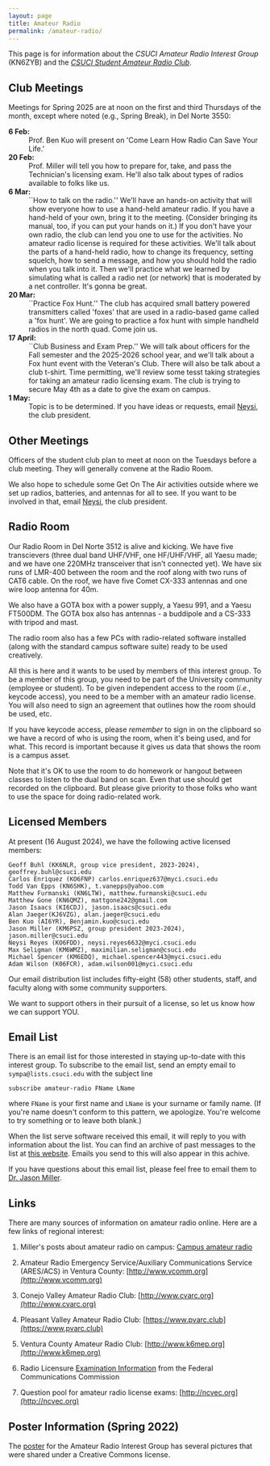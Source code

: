 ```yaml
---
layout: page
title: Amateur Radio
permalink: /amateur-radio/
---
```


This page is for information about the _CSUCI Amateur Radio Interest Group_ (KN6ZYB) and the <a href="https://csuci.campuslabs.com/engage/organization/studentamatureradio">_CSUCI Student Amateur Radio Club_</a>.

## Club Meetings

Meetings for Spring 2025 are at noon on the first and third Thursdays of the month, except where noted (e.g., Spring Break), in Del Norte 3550:

<dl>
<dt><b>6 Feb:</b></dt>
<dd>Prof. Ben Kuo will present on 'Come Learn How Radio Can Save Your Life.'</dd>

<dt><b>20 Feb:</b></dt>
<dd>Prof. Miller will tell you how to prepare for, take, and pass the Technician's licensing exam.  He'll also talk about types of radios available to folks like us.</dd>

<dt><b>6 Mar:</b></dt>
<dd>``How to talk on the radio.'' We'll have an hands-on activity that will show everyone how to use a hand-held amateur radio.  If you have a hand-held of your own, bring it to the meeting.  (Consider bringing its manual, too, if you can put your hands on it.)  If you don't have your own radio, the club can lend you one to use for the activities.  No amateur radio license is required for these activities.  We'll talk about the parts of a hand-held radio, how to change its frequency, setting squelch, how to send a message, and how you should hold the radio when you talk into it.  Then we'll practice what we learned by simulating what is called a radio net (or network) that is moderated by a net controller.  It's gonna be great.</dd>

<dt><b>20 Mar:</b></dt>
<dd>``Practice Fox Hunt.''  The club has acquired small battery powered transmitters called 'foxes' that are used in a radio-based game called a 'fox hunt'.  We are going to practice a fox hunt with simple handheld radios in the north quad.  Come join us.
</dd>

<dt><b>17 April:</b></dt>
<dd>``Club Business and Exam Prep.''  We will talk about officers for the Fall semester and the 2025-2026 school year, and we'll talk about a Fox hunt event with the Veteran's Club.  There will also be talk about a club t-shirt.  Time permitting, we'll review some tesst taking strategies for taking an amateur radio licensing exam.  The club is trying to secure May 4th as a date to give the exam on campus.
</dd>

<dt><b>1 May:</b></dt>
<dd>Topic is to be determined.  If you have ideas or requests, email <a href="mailto:neysi.reyes662@myci.csuci.edu">Neysi</a>, the club president.</dd>
</dl>

## Other Meetings

Officers of the student club plan to meet at noon on the Tuesdays before a club meeting.  They will generally convene at the Radio Room.

We also hope to schedule some Get On The Air activities outside where we set up radios, batteries, and antennas for all to see.  If you want to be involved in that, email <a href="mailto:neysi.reyes662@myci.csuci.edu">Neysi</a>, the club president.


## Radio Room

Our Radio Room in Del Norte 3512 is alive and kicking.  We have five transcievers (three dual band UHF/VHF, one HF/UHF/VHF, all Yaesu made; and we have one 220MHz transceiver that isn't connected yet).  We have six runs of LMR-400 between the room and the roof along with two runs of CAT6 cable.  On the roof, we have five Comet CX-333 antennas and one wire loop antenna for 40m.  

We also have a GOTA box with a power supply, a Yaesu 991, and a Yaesu FT500DM.  The GOTA box also has antennas - a buddipole and a CS-333 with tripod and mast.

The radio room also has a few PCs with radio-related software installed (along with the standard campus software suite) ready to be used creatively.

All this is here and it wants to be used by members of this interest group.  To be a member of this group, you need to be part of the University community (employee or student).  To be given independent access to the room (_i.e._, keycode access), you need to be a member with an amateur radio license.  You will also need to sign an agreement that outlines how the room should be used, etc.

If you have keycode access, please *remember* to sign in on the clipboard so we have a record of who is using the room, when it's being used, and for what.  This record is important because it gives us data that shows the room is a campus asset.

Note that it's OK to use the room to do homework or hangout between classes to listen to the dual band on scan.  Even that use should get recorded on the clipboard.  But please give priority to those folks who want to use the space for doing radio-related work.

## Licensed Members

At present (16 August 2024), we have the following active licensed members:

	Geoff Buhl (KK6NLR, group vice president, 2023-2024), geoffrey.buhl@csuci.edu
	Carlos Enriquez (KO6FNP) carlos.enriquez637@myci.csuci.edu
	Todd Van Epps (KN6SHK), t.vanepps@yahoo.com
	Matthew Furmanski (KN6LTW), matthew.furmanski@csuci.edu
	Matthew Gone (KN6QMZ), mattgone242@gmail.com
	Jason Isaacs (KI6CDJ), jason.isaacs@csuci.edu
	Alan Jaeger(KJ6VZG), alan.jaeger@csuci.edu
	Ben Kuo (AI6YR), Benjamin.kuo@csuci.edu
	Jason Miller (KM6PSZ, group president 2023-2024), jason.miller@csuci.edu
	Neysi Reyes (KO6FDD), neysi.reyes6632@myci.csuci.edu
	Max Seligman (KM6WMZ), maximilian.seligman@csuci.edu
	Michael Spencer (KM6EDQ), michael.spencer443@myci.csuci.edu
	Adam Wilson (K06FCR), adam.wilson001@myci.csuci.edu

Our email distribution list includes fifty-eight (58) other students, staff, and faculty along with some community supporters.

We want to support others in their pursuit of a license, so let us know how we can support YOU.

## Email List

There is an email list for those interested in staying up-to-date with this interest group.  To subscribe to the email list, send an empty email to `sympa@lists.csuci.edu` with the subject line

```
subscribe amateur-radio FName LName
```

where `FName` is your first name and `LName` is your surname or family name.  (If you're name doesn't conform to this pattern, we apologize.  You're welcome to try something or to leave both blank.)

When the list serve software received this email, it will reply to you with information about the list.  You can find an archive of past messages to the list at [this website](https://rolodex.csuci.edu/sympa/arc/amateur-radio/).  Emails you send to this will also appear in this achive.

If you have questions about this email list, please feel free to email them to <a href="mailto:jason.miller@csuci.edu?subject=amateur-radio%20email%20list%20question">Dr. Jason Miller</a>.

## Links

There are many sources of information on amateur radio online.  Here are a few links of regional interest:

1. Miller's posts about amateur radio on campus:  [Campus amateur radio](http://www.jasonemiller.org/tag/amateur-radio)

2. Amateur Radio Emergency Service/Auxiliary Communications Service (ARES/ACS) in Ventura County:  [http://www.vcomm.org](http://www.vcomm.org)

2. Conejo Valley Amateur Radio Club: [http://www.cvarc.org](http://www.cvarc.org)

3. Pleasant Valley Amateur Radio Club: [https://www.pvarc.club](https://www.pvarc.club)

4. Ventura County Amateur Radio Club: [http://www.k6mep.org](http://www.k6mep.org)

4. Radio Licensure [Examination Information](https://www.fcc.gov/wireless/bureau-divisions/mobility-division/amateur-radio-service/examinations) from the Federal Communications Commission

5. Question pool for amateur radio license exams:  [http://ncvec.org](http://ncvec.org)

## Poster Information (Spring 2022)

The [poster](/assets/images/smallposter_amateurradiomeetingswQRv2.png) for the Amateur Radio Interest Group has several pictures that were shared under a Creative Commons license.
